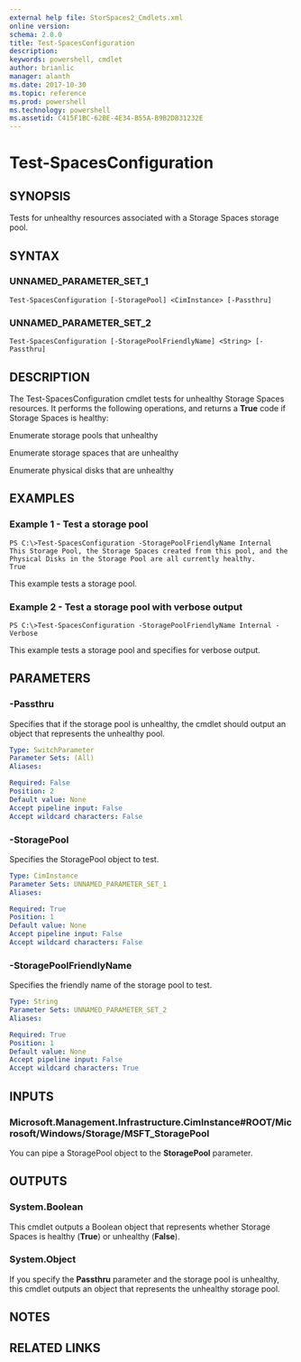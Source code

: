 ```yaml
---
external help file: StorSpaces2_Cmdlets.xml
online version: 
schema: 2.0.0
title: Test-SpacesConfiguration
description: 
keywords: powershell, cmdlet
author: brianlic
manager: alanth
ms.date: 2017-10-30
ms.topic: reference
ms.prod: powershell
ms.technology: powershell
ms.assetid: C415F1BC-62BE-4E34-B55A-B9B2DB31232E
---
```


# Test-SpacesConfiguration

## SYNOPSIS
Tests for unhealthy resources associated with a Storage Spaces storage pool.

## SYNTAX

### UNNAMED_PARAMETER_SET_1
```
Test-SpacesConfiguration [-StoragePool] <CimInstance> [-Passthru]
```

### UNNAMED_PARAMETER_SET_2
```
Test-SpacesConfiguration [-StoragePoolFriendlyName] <String> [-Passthru]
```

## DESCRIPTION
The Test-SpacesConfiguration cmdlet tests for unhealthy Storage Spaces resources.
It performs the following operations, and returns a **True** code if Storage Spaces is healthy:

Enumerate storage pools that unhealthy

Enumerate storage spaces that are unhealthy

Enumerate physical disks that are unhealthy

## EXAMPLES

### Example 1 - Test a storage pool
```
PS C:\>Test-SpacesConfiguration -StoragePoolFriendlyName Internal
This Storage Pool, the Storage Spaces created from this pool, and the Physical Disks in the Storage Pool are all currently healthy. 
True
```

This example tests a storage pool.

### Example 2 - Test a storage pool with verbose output
```
PS C:\>Test-SpacesConfiguration -StoragePoolFriendlyName Internal -Verbose
```

This example tests a storage pool and specifies for verbose output.

## PARAMETERS

### -Passthru
Specifies that if the storage pool is unhealthy, the cmdlet should output an object that represents the unhealthy pool.

```yaml
Type: SwitchParameter
Parameter Sets: (All)
Aliases: 

Required: False
Position: 2
Default value: None
Accept pipeline input: False
Accept wildcard characters: False
```

### -StoragePool
Specifies the StoragePool object to test.

```yaml
Type: CimInstance
Parameter Sets: UNNAMED_PARAMETER_SET_1
Aliases: 

Required: True
Position: 1
Default value: None
Accept pipeline input: False
Accept wildcard characters: False
```

### -StoragePoolFriendlyName
Specifies the friendly name of the storage pool to test.

```yaml
Type: String
Parameter Sets: UNNAMED_PARAMETER_SET_2
Aliases: 

Required: True
Position: 1
Default value: None
Accept pipeline input: False
Accept wildcard characters: True
```

## INPUTS

### Microsoft.Management.Infrastructure.CimInstance#ROOT/Microsoft/Windows/Storage/MSFT_StoragePool
You can pipe a StoragePool object to the **StoragePool** parameter.

## OUTPUTS

### System.Boolean
This cmdlet outputs a Boolean object that represents whether Storage Spaces is healthy (**True**) or unhealthy (**False**).

### System.Object
If you specify the **Passthru** parameter and the storage pool is unhealthy, this cmdlet outputs an object that represents the unhealthy storage pool.

## NOTES

## RELATED LINKS

